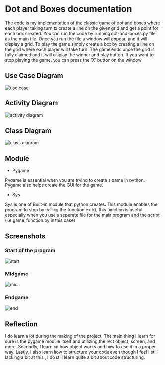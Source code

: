 # Dot and Boxes documentation
The code is my implementation of the classic game of dot and boxes where each player taking turn to create a line on the given grid and get a point for each box created. You can run the code by running dot-and-boxes.py file as the main file. Once you run the file a window will appear, and it will display a grid. To play the game simply create a box by creating a line on the grid where each player will take turn. The game ends once the grid is fully claimed and it will display the winner and play button. If you want to stop playing the game, you can press the ‘X’ button on the window

## Use Case Diagram
![use case](images/use_case_fp.png)

## Activity Diagram
![activity diagram](images/activity_diagram_fp.png)

## Class Diagram
![class diagram](images/class_diagram_fp.png)

## Module
- Pygame

Pygame is essential when you are trying to create a game in python. Pygame also helps create the GUI for the game.

- Sys

Sys is one of Built-in module that python creates. This module enables the program to stop by calling the function exit(), this function is useful especially when you use a seperate file for the main program and the script (i.e game_function.py in this case)

## Screenshots
### Start of the program
![start](images/demo1.png)

### Midgame
![mid](images/demo2.png)

### Endgame
![end](images/demo3.png)

## Reflection
I do learn a lot during the making of the project. The main thing I learn for sure is the pygame module itself and utilizing the rect object, screen, and more. Secondly, I learn on how object works and how to use it in a proper way. Lastly, I also learn how to structure your code even though I feel I still lacking a bit at this , I do still learn quite a bit about code structuring.
